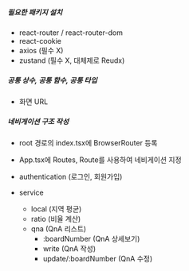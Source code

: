 ##### 필요한 패키지 설치
- react-router / react-router-dom
- react-cookie
- axios (필수 X)
- zustand (필수 X, 대체제로 Reudx)


##### 공통 상수, 공통 함수, 공통 타입
- 화면 URL



##### 네비게이션 구조 작성
- root 경로의 index.tsx에 BrowserRouter 등록
- App.tsx에 Routes, Route를 사용하여 네비게이션 지정


- authentication (로그인, 회원가입)
- service
    - local (지역 평균)
    - ratio (비율 계산)
    - qna (QnA 리스트)
        - :boardNumber (QnA 상세보기)
        - write (QnA 작성)
        - update/:boardNumber (QnA 수정)
